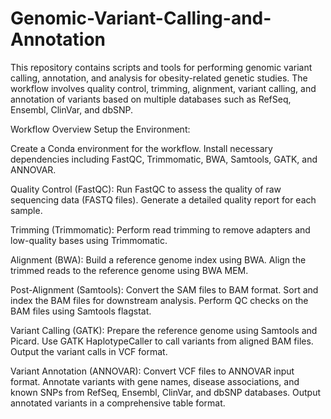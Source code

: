 # Genomic-Variant-Calling-and-Annotation
This repository contains scripts and tools for performing genomic variant calling, annotation, and analysis for obesity-related genetic studies. The workflow involves quality control, trimming, alignment, variant calling, and annotation of variants based on multiple databases such as RefSeq, Ensembl, ClinVar, and dbSNP.

Workflow Overview Setup the Environment:

Create a Conda environment for the workflow. Install necessary dependencies including FastQC, Trimmomatic, BWA, Samtools, GATK, and ANNOVAR.

Quality Control (FastQC): Run FastQC to assess the quality of raw sequencing data (FASTQ files). Generate a detailed quality report for each sample.

Trimming (Trimmomatic): Perform read trimming to remove adapters and low-quality bases using Trimmomatic.

Alignment (BWA): Build a reference genome index using BWA. Align the trimmed reads to the reference genome using BWA MEM.

Post-Alignment (Samtools): Convert the SAM files to BAM format. Sort and index the BAM files for downstream analysis. Perform QC checks on the BAM files using Samtools flagstat.

Variant Calling (GATK): Prepare the reference genome using Samtools and Picard. Use GATK HaplotypeCaller to call variants from aligned BAM files. Output the variant calls in VCF format.

Variant Annotation (ANNOVAR): Convert VCF files to ANNOVAR input format. Annotate variants with gene names, disease associations, and known SNPs from RefSeq, Ensembl, ClinVar, and dbSNP databases. Output annotated variants in a comprehensive table format.
